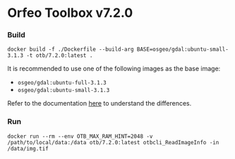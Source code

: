 # Orfeo Toolbox v7.2.0

### Build

```console
docker build -f ./Dockerfile --build-arg BASE=osgeo/gdal:ubuntu-small-3.1.3 -t otb/7.2.0:latest .
```
It is recommended to use one of the following images as the base image:
- `osgeo/gdal:ubuntu-full-3.1.3`
- `osgeo/gdal:ubuntu-small-3.1.3`

Refer to the documentation [here](https://github.com/OSGeo/gdal/tree/master/docker) to understand the differences.


### Run

```console
docker run --rm --env OTB_MAX_RAM_HINT=2048 -v /path/to/local/data:/data otb/7.2.0:latest otbcli_ReadImageInfo -in /data/img.tif
```